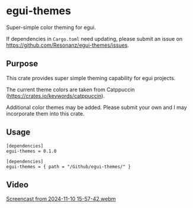 # egui-themes
Super-simple color theming for egui.

If dependencies in ```Cargo.toml``` need updating, please submit an issue on https://github.com/Resonanz/egui-themes/issues.

## Purpose

This crate provides super simple theming capability for egui projects.

The current theme colors are taken from Catppuccin (https://crates.io/keywords/catppuccin).

Additional color themes may be added. Please submit your own and I may incorporate them into this crate.

## Usage

```
[dependencies]
egui-themes = 0.1.0
```
```
[dependencies]
egui-themes = { path = "/Github/egui-themes/" }
```



## Video
[Screencast from 2024-11-10 15-57-42.webm](https://github.com/user-attachments/assets/ddcfce39-8377-440f-bce6-b98e7945c441)
